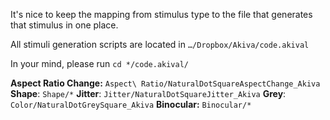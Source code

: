 It's nice to keep the mapping from stimulus type to the file that generates that stimulus in one place. 

All stimuli generation scripts are located in `…/Dropbox/Akiva/code.akival`

In your mind, please run `cd */code.akival/`

**Aspect Ratio Change:** `Aspect\ Ratio/NaturalDotSquareAspectChange_Akiva`
**Shape**: `Shape/*`
**Jitter**: `Jitter/NaturalDotSquareJitter_Akiva`
**Grey**: `Color/NaturalDotGreySquare_Akiva`
**Binocular:** `Binocular/*`

